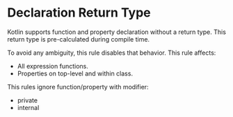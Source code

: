 # Declaration Return Type

Kotlin supports function and property declaration without a return type. This return type is
pre-calculated during compile time.

To avoid any ambiguity, this rule disables that behavior. This rule affects:
- All expression functions.
- Properties on top-level and within class.

This rules ignore function/property with modifier:
- private
- internal
